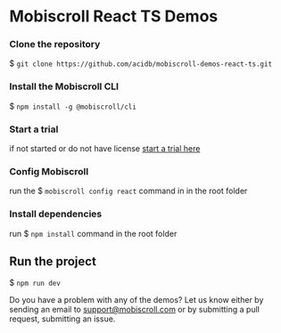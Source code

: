 # Mobiscroll React TS Demos

### Clone the repository

$ `git clone https://github.com/acidb/mobiscroll-demos-react-ts.git`

### Install the Mobiscroll CLI

$ `npm install -g @mobiscroll/cli`

### Start a trial

if not started or do not have license [start a trial here](https://mobiscroll.com/starttrial)

### Config Mobiscroll

run the $ `mobiscroll config react` command in in the root folder

### Install dependencies

run $ `npm install` command in the root folder

## Run the project

$ `npm run dev`

Do you have a problem with any of the demos? Let us know either by sending an email to support@mobiscroll.com or by submitting a pull request, submitting an issue.
